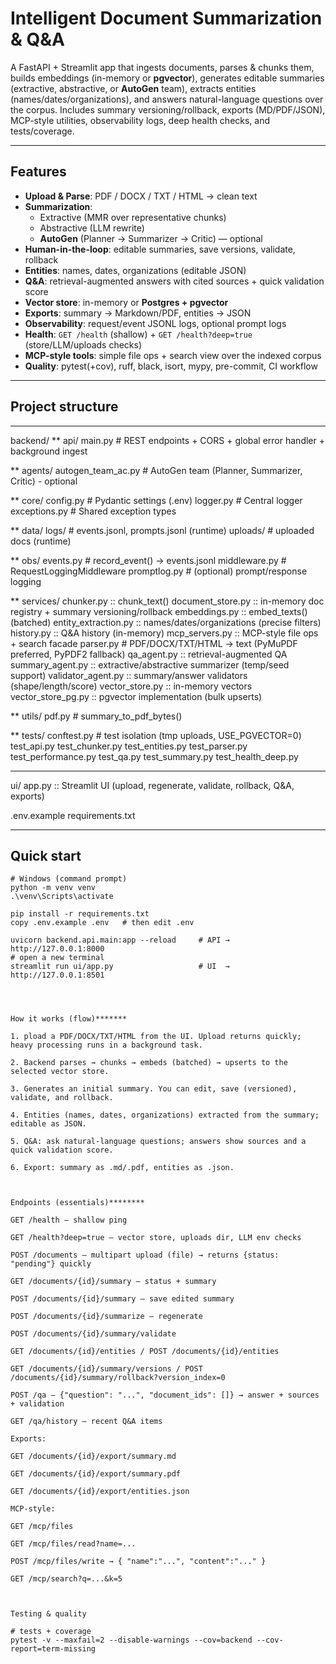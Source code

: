 # Intelligent Document Summarization & Q&A

A FastAPI + Streamlit app that ingests documents, parses & chunks them, builds embeddings (in-memory or **pgvector**), generates editable summaries (extractive, abstractive, or **AutoGen** team), extracts entities (names/dates/organizations), and answers natural-language questions over the corpus. Includes summary versioning/rollback, exports (MD/PDF/JSON), MCP-style utilities, observability logs, deep health checks, and tests/coverage.

---

## Features

- **Upload & Parse**: PDF / DOCX / TXT / HTML → clean text
- **Summarization**:
  - Extractive (MMR over representative chunks)
  - Abstractive (LLM rewrite)
  - **AutoGen** (Planner → Summarizer → Critic) — optional
- **Human-in-the-loop**: editable summaries, save versions, validate, rollback
- **Entities**: names, dates, organizations (editable JSON)
- **Q&A**: retrieval-augmented answers with cited sources + quick validation score
- **Vector store**: in-memory or **Postgres + pgvector**
- **Exports**: summary → Markdown/PDF, entities → JSON
- **Observability**: request/event JSONL logs, optional prompt logs
- **Health**: `GET /health` (shallow) + `GET /health?deep=true` (store/LLM/uploads checks)
- **MCP-style tools**: simple file ops + search view over the indexed corpus
- **Quality**: pytest(+cov), ruff, black, isort, mypy, pre-commit, CI workflow

---

## Project structure

********
backend/
**
api/
main.py # REST endpoints + CORS + global error handler + background ingest

**
agents/
autogen_team_ac.py # AutoGen team (Planner, Summarizer, Critic) - optional

**
core/
config.py # Pydantic settings (.env)
logger.py # Central logger
exceptions.py # Shared exception types

**
data/
logs/ # events.jsonl, prompts.jsonl (runtime)
uploads/ # uploaded docs (runtime)

**
obs/
events.py # record_event() → events.jsonl
middleware.py # RequestLoggingMiddleware
promptlog.py # (optional) prompt/response logging

**
services/
chunker.py ::  chunk_text()
document_store.py ::  in-memory doc registry + summary versioning/rollback
embeddings.py :: embed_texts() (batched)
entity_extraction.py :: names/dates/organizations (precise filters)
history.py ::  Q&A history (in-memory)
mcp_servers.py ::  MCP-style file ops + search facade
parser.py # PDF/DOCX/TXT/HTML → text (PyMuPDF preferred, PyPDF2 fallback)
qa_agent.py ::  retrieval-augmented QA
summary_agent.py ::  extractive/abstractive summarizer (temp/seed support)
validator_agent.py :: summary/answer validators (shape/length/score)
vector_store.py :: in-memory vectors
vector_store_pg.py :: pgvector implementation (bulk upserts)

**
utils/
pdf.py # summary_to_pdf_bytes()

**
tests/
conftest.py # test isolation (tmp uploads, USE_PGVECTOR=0)
test_api.py
test_chunker.py
test_entities.py
test_parser.py
test_performance.py
test_qa.py
test_summary.py
test_health_deep.py


*******
ui/
app.py ::  Streamlit UI (upload, regenerate, validate, rollback, Q&A, exports)


.env.example
requirements.txt




---

## Quick start

```command prompt
# Windows (command prompt)
python -m venv venv
.\venv\Scripts\activate

pip install -r requirements.txt
copy .env.example .env   # then edit .env

uvicorn backend.api.main:app --reload     # API → http://127.0.0.1:8000
# open a new terminal
streamlit run ui/app.py                   # UI  → http://127.0.0.1:8501




How it works (flow)*******

1. pload a PDF/DOCX/TXT/HTML from the UI. Upload returns quickly; heavy processing runs in a background task.

2. Backend parses → chunks → embeds (batched) → upserts to the selected vector store.

3. Generates an initial summary. You can edit, save (versioned), validate, and rollback.

4. Entities (names, dates, organizations) extracted from the summary; editable as JSON.

5. Q&A: ask natural-language questions; answers show sources and a quick validation score.

6. Export: summary as .md/.pdf, entities as .json.



Endpoints (essentials)********

GET /health — shallow ping

GET /health?deep=true — vector store, uploads dir, LLM env checks

POST /documents — multipart upload (file) → returns {status: "pending"} quickly

GET /documents/{id}/summary — status + summary

POST /documents/{id}/summary — save edited summary

POST /documents/{id}/summarize — regenerate

POST /documents/{id}/summary/validate

GET /documents/{id}/entities / POST /documents/{id}/entities

GET /documents/{id}/summary/versions / POST /documents/{id}/summary/rollback?version_index=0

POST /qa — {"question": "...", "document_ids": []} → answer + sources + validation

GET /qa/history — recent Q&A items

Exports:

GET /documents/{id}/export/summary.md

GET /documents/{id}/export/summary.pdf

GET /documents/{id}/export/entities.json

MCP-style:

GET /mcp/files

GET /mcp/files/read?name=...

POST /mcp/files/write → { "name":"...", "content":"..." }

GET /mcp/search?q=...&k=5



Testing & quality

# tests + coverage
pytest -v --maxfail=2 --disable-warnings --cov=backend --cov-report=term-missing